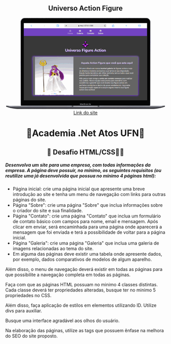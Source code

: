 <div>
  <div align="center">
    <h2 align="center"> Universo Action Figure </h2>
    <img src="./screen.gif" style="width: 500px" />
    <a href="https://universo-action-figures.vercel.app/">Link do site</a>
    <h1>🚀Academia .Net Atos UFN🚀</h1>
  </div>
  <h2 align="center">🚀 Desafio HTML/CSS🧑‍🎓</h2>
  
  <h5>
    Desenvolva um site para uma empresa, com todas informações da empresa. A
    página deve possuir, no mínimo, os seguintes requisitos (ou reutilize uma já
    desenvolvida que possua no mínimo 4 páginas html):
  </h5>
  <ul>
    <li>
      Página inicial: crie uma página inicial que apresente uma breve introdução
      ao site e tenha um menu de navegação com links para outras páginas do
      site.
    </li>
    <li>
      Página "Sobre": crie uma página "Sobre" que inclua informações sobre o
      criador do site e sua finalidade.
    </li>
    <li>
      Página "Contato": crie uma página "Contato" que inclua um formulário de
      contato básico com campos para nome, email e mensagem. Após clicar em
      enviar, será encaminhada para uma página onde aparecerá a mensagem que foi
      enviada e terá a possibilidade de voltar para a página inicial.
    </li>
    <li>
      Página "Galeria": crie uma página "Galeria" que inclua uma galeria de
      imagens relacionadas ao tema do site.
    </li>
    <li>
      Em alguma das páginas deve existir uma tabela onde apresente dados, por
      exemplo, dados comparativos de modelos de algum aparelho.
    </li>
  </ul>
  <p>
    Além disso, o menu de navegação deverá existir em todas as páginas para que
    possibilite a navegação completa em todas as páginas.
  </p>
  <p>
    Faça com que as páginas HTML possuam no minimo 4 classes distintas. Cada
    classe deverá ter propriedades alteradas, busque ter no minimo 5
    propriedades no CSS.
  </p>
  <p>
    Além disso, faça aplicação de estilos em elementos utilizando ID. Utilize
    divs para auxiliar.
  </p>
  <p>Busque uma interface agradável aos olhos do usuário.</p>
  <p>
    Na elaboração das páginas, utilize as tags que possuem ênfase na melhora do
    SEO do site proposto.
  </p>
</div>

